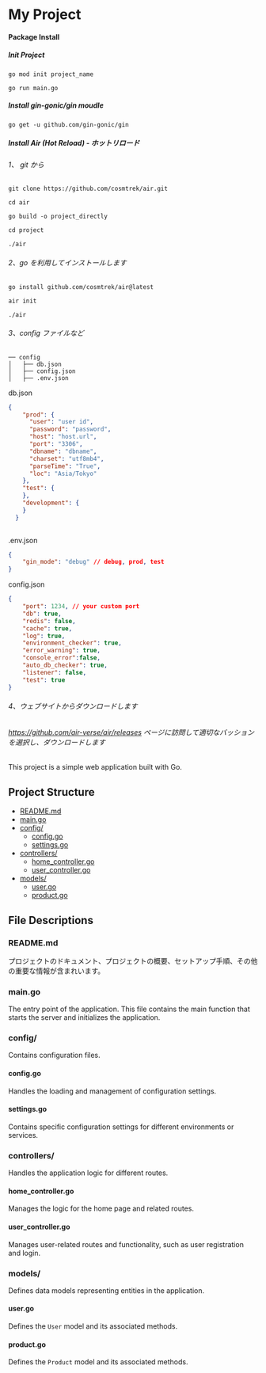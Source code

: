 # My Project

#### Package Install

##### Init Project
```
go mod init project_name

go run main.go
```

##### Install gin-gonic/gin moudle
```
go get -u github.com/gin-gonic/gin
```

##### Install Air (Hot Reload) - ホットリロード
###### 1、 git から
```
git clone https://github.com/cosmtrek/air.git

cd air

go build -o project_directly 

cd project

./air
```

###### 2、go を利用してインストールします
```
go install github.com/cosmtrek/air@latest

air init 

./air
```

###### 3、config ファイルなど
```tree
── config
│   ├── db.json
│   ├── config.json
│   ├── .env.json
```
db.json
```json
{
    "prod": {
      "user": "user id",
      "password": "password",
      "host": "host.url",
      "port": "3306",
      "dbname": "dbname",
      "charset": "utf8mb4",
      "parseTime": "True",
      "loc": "Asia/Tokyo"
    },
    "test": {
    },
    "development": {
    }
  }
  
```

.env.json 
```json
{
    "gin_mode": "debug" // debug, prod, test
}  
```

config.json
```json
{
    "port": 1234, // your custom port
    "db": true,
    "redis": false,
    "cache": true,
    "log": true,
    "environment_checker": true,
    "error_warning": true,
    "console_error":false,
    "auto_db_checker": true,
    "listener": false,
    "test": true
}
```

###### 4、ウェブサイトからダウンロードします
###### https://github.com/air-verse/air/releases ページに訪問して適切なバッションを選択し、ダウンロードします

This project is a simple web application built with Go.

## Project Structure

- [README.md](#readme-md)
- [main.go](#main-go)
- [config/](#config)
  - [config.go](#config-go)
  - [settings.go](#settings-go)
- [controllers/](#controllers)
  - [home_controller.go](#home-controller-go)
  - [user_controller.go](#user-controller-go)
- [models/](#models)
  - [user.go](#user-go)
  - [product.go](#product-go)

## File Descriptions

### <a id="readme-md"></a>README.md

プロジェクトのドキュメント、プロジェクトの概要、セットアップ手順、その他の重要な情報が含まれいます。

### <a id="main-go"></a>main.go

The entry point of the application. This file contains the main function that starts the server and initializes the application.

### <a id="config"></a>config/

Contains configuration files.

#### <a id="config-go"></a>config.go

Handles the loading and management of configuration settings.

#### <a id="settings-go"></a>settings.go

Contains specific configuration settings for different environments or services.

### <a id="controllers"></a>controllers/

Handles the application logic for different routes.

#### <a id="home-controller-go"></a>home_controller.go

Manages the logic for the home page and related routes.

#### <a id="user-controller-go"></a>user_controller.go

Manages user-related routes and functionality, such as user registration and login.

### <a id="models"></a>models/

Defines data models representing entities in the application.

#### <a id="user-go"></a>user.go

Defines the `User` model and its associated methods.

#### <a id="product-go"></a>product.go

Defines the `Product` model and its associated methods.
